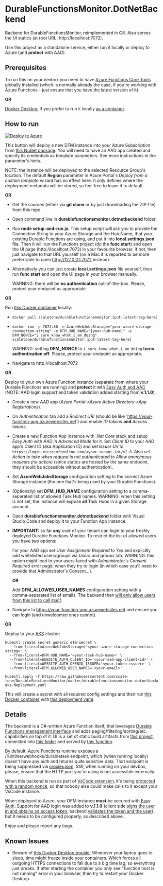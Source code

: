 # DurableFunctionsMonitor.DotNetBackend

Backend for DurableFunctionsMonitor, reimplemented in C#. Also serves the UI statics (at root URL: http://localhost:7072).

Use this project as a standalone service, either run it locally or deploy to Azure (and **protect** with AAD).

## Prerequisites
To run this on your devbox you need to have [Azure Functions Core Tools](https://www.npmjs.com/package/azure-functions-core-tools) globally installed (which is normally already the case, if you're working with Azure Functions - just ensure that you have the latest version of it).

**OR**

[Docker Desktop](https://www.docker.com/products/docker-desktop), if you prefer to run it locally [as a container](https://hub.docker.com/r/scaletone/durablefunctionsmonitor).

## How to run

[![Deploy to Azure](https://aka.ms/deploytoazurebutton)](https://portal.azure.com/#create/Microsoft.Template/uri/https%3A%2F%2Fraw.githubusercontent.com%2Fscale-tone%2FDurableFunctionsMonitor%2Fmaster%2Fdurablefunctionsmonitor.dotnetbackend%2Farm-template.json) 

This button will deploy a new DFM instance into your Azure Subscription from [this NuGet package](https://www.nuget.org/packages/DurableFunctionsMonitor.DotNetBackend/). You will need to have an AAD app created and specify its credentials as template parameters. See more instructions in the parameter's hints. 

NOTE: the instance will be deployed to the selected Resource Group's location. The default **Region** parameter in Azure Portal's *Deploy from a custom template* wizard has no effect here. It only defines where the deployment metadata will be stored, so feel free to leave it to default.

**OR**

* Get the sources (either via **git clone** or by just downloading the ZIP-file) from this repo.
* Open command line in **durablefunctionsmonitor.dotnetbackend** folder.
* Run **node setup-and-run.js**. This setup script will ask you to provide the Connection String to your Azure Storage and the Hub Name, that your existing Durable Functions are using, and put it into **local.settings.json** file. Then it will run the Functions project (do the **func start**) and open the UI page (http://localhost:7072) in your favourite browser. If not, then just navigate to that URL yourself (on a Mac it is reported to be more preferrable to open http://127.0.0.1:7072 instead).
* Alternatively you can just create **local.settings.json** file yourself, then run **func start** and open the UI page in your browser manually.

    WARNING: there will be **no authentication** out-of-the-box. Please, protect your endpoint as appropriate.

**OR**

Run [this Docker container](https://hub.docker.com/r/scaletone/durablefunctionsmonitor) locally:
* `docker pull scaletone/durablefunctionsmonitor:[put-latest-tag-here]`
* `docker run -p 7072:80 -e AzureWebJobsStorage="your-azure-storage-connection-string" -e DFM_HUB_NAME="[your-hub-name]" -e DFM_NONCE="i_sure_know_what_i_am_doing" scaletone/durablefunctionsmonitor:[put-latest-tag-here]`

   WARNING: setting **DFM_NONCE** to `i_sure_know_what_i_am_doing` **turns authentication off**. Please, protect your endpoint as appropriate.
* Navigate to http://localhost:7072

**OR**

Deploy to your own Azure Function instance (separate from where your Durable Functions are running) and **protect** it with [Easy Auth and AAD](https://docs.microsoft.com/en-us/azure/app-service/overview-authentication-authorization) (NOTE: AAD login support and token validation added starting from **v.1.1.0**).

* Create a new AAD app (*Azure Portal->Azure Active Directory->App Registrations*).
* On *Authentication* tab add a *Redirect URI* (should be like 'https://your-function-app.azurewebsites.net') and enable *ID tokens* **and** *Access tokens*.
* Create a new Function App instance with *.Net Core* stack and setup *Easy Auth* with *AAD in Advanced Mode* for it. Set *Client ID* to your AAD app's Client ID (aka Application ID) and set *Issuer Url* to `https://login.microsoftonline.com/<your-tenant-id>/v2.0`. Also set *Action to take when request is not authenticated* to *Allow anonymous requests (no action)* (since statics are hosted by the same endpoint, they should be accessible without authentication).
* Set **AzureWebJobsStorage** configuration setting to the correct Azure Storage instance (the one that's being used by your Durable Functions).
* (Optionally) set **DFM_HUB_NAME** configuration setting to a comma-separated list of allowed Task Hub names. WARNING: when this setting is not set, the instance will expose **all** Task Hubs in a given Storage account.
* Open **durablefunctionsmonitor.dotnetbackend** folder with Visual Studio Code and deploy it to your Function App instance.
* **IMPORTANT:** so far **any** user of your tenant can login to your freshly deployed Durable Functions Monitor. To restrict the list of allowed users you have two options:

    For your AAD app set *User Assignment Required* to *Yes* and explicitly add whitelisted users/groups via *Users and groups* tab. WARNING: this option might lead to your users faced with *Administrator's Consent Required* error page, when they try to login (in which case you'll need to provide that Administrator's Consent...).
    
    **OR**
    
    Add **DFM_ALLOWED_USER_NAMES** configuration setting with a comma-separated list of emails. The backend then [will only allow users from this list to call itself](https://github.com/scale-tone/DurableFunctionsMonitor/blob/master/durablefunctionsmonitor.dotnetbackend/Common/Globals.cs#L90).
* Navigate to https://your-function-app.azurewebsites.net and ensure you can login (and unwelcomed ones cannot).

**OR**

Deploy to your [AKS](https://docs.microsoft.com/en-us/azure/aks/) cluster:
```
kubectl create secret generic dfm-secret \
  --from-literal=AzureWebJobsStorage='<your-azure-storage-connection-string>' \
  --from-literal=DFM_HUB_NAME='<your-task-hub-name>' \
  --from-literal=WEBSITE_AUTH_CLIENT_ID='<your-aad-app-client-id>' \
  --from-literal=WEBSITE_AUTH_OPENID_ISSUER='<your-token-issuer>' \
  --from-literal=DFM_ALLOWED_USER_NAMES='<your-email>'

kubectl apply -f https://raw.githubusercontent.com/scale-tone/DurableFunctionsMonitor/master/durablefunctionsmonitor.dotnetbackend/dfm-aks-deployment.yaml
```
   
   This will create a secret with all required config settings and then run [this Docker container](https://hub.docker.com/r/scaletone/durablefunctionsmonitor) with [this deployment yaml](https://github.com/scale-tone/DurableFunctionsMonitor/blob/master/durablefunctionsmonitor.dotnetbackend/dfm-aks-deployment.yaml).

## Details

The backend is a C#-written Azure Function itself, that leverages [Durable Functions management interface](https://docs.microsoft.com/en-us/azure/azure-functions/durable/durable-functions-instance-management) and adds paging/filtering/sorting/etc. capabilities on top of it. UI is a set of static build artifacts from [this project](https://github.com/scale-tone/DurableFunctionsMonitor/tree/master/durablefunctionsmonitor.react), committed into [this folder](https://github.com/scale-tone/DurableFunctionsMonitor/tree/master/durablefunctionsmonitor.dotnetbackend/wwwroot) and served by [this function](https://github.com/scale-tone/DurableFunctionsMonitor/blob/master/durablefunctionsmonitor.dotnetbackend/Functions/ServeStatics.cs). 

By default, Azure Functions runtime exposes a /runtime/webhooks/durabletask endpoint, which (when running locally) doesn't have any auth and returns quite sensitive data. That endpoint is being suppressed via [proxies.json](https://github.com/scale-tone/DurableFunctionsMonitor/blob/master/durablefunctionsmonitor.dotnetbackend/proxies.json). Still, when running on your devbox, please, ensure that the HTTP port you're using is not accessible externally.

When this backend is run as part of [VsCode extension](https://github.com/scale-tone/DurableFunctionsMonitor/tree/master/durablefunctionsmonitor-vscodeext), it's being [protected with a random nonce](https://github.com/scale-tone/DurableFunctionsMonitor/blob/master/durablefunctionsmonitor.dotnetbackend/Common/Globals.cs#L65), so that nobody else could make calls to it except your VsCode instance.

When deployed to Azure, your DFM instance **must** be secured with [Easy Auth](https://docs.microsoft.com/en-us/azure/app-service/overview-authentication-authorization). Support for AAD login was added to **v.1.1.0** (client side [signs the user in and obtains an access token](https://github.com/scale-tone/DurableFunctionsMonitor/blob/master/durablefunctionsmonitor.react/src/states/LoginState.ts), backend [validates the token and the user](https://github.com/scale-tone/DurableFunctionsMonitor/blob/master/durablefunctionsmonitor.dotnetbackend/Common/Globals.cs#L62)), but it needs to be configured properly, as described above.

Enjoy and please report any bugs.

## Known Issues

* Beware of [this Docker Desktop trouble](https://forums.docker.com/t/docker-for-windows-10-time-out-of-sync/21506). Whenever your laptop goes to sleep, time might freeze inside your containers. Which forces all outgoing HTTPS connections to fail due to a big time lag, so everything just breaks. If after starting the container you only see "function host is not running" error in your browser, then try to restart your Docker Desktop.
